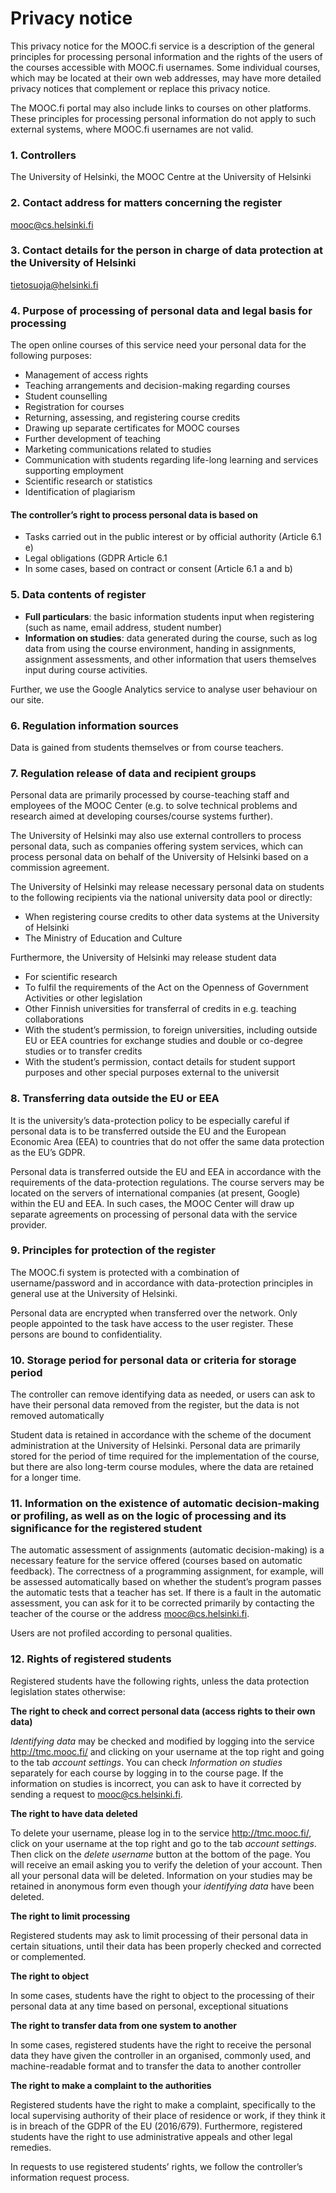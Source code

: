# Privacy notice

This privacy notice for the MOOC.fi service is a description of the general principles for processing personal information and the rights of the users of the courses accessible with MOOC.fi usernames. Some individual courses, which may be located at their own web addresses, may have more detailed privacy notices that complement or replace this privacy notice.

The MOOC.fi portal may also include links to courses on other platforms. These principles for processing personal information do not apply to such external systems, where MOOC.fi usernames are not valid.

### 1. Controllers

The University of Helsinki, the MOOC Centre at the University of Helsinki

### 2. Contact address for matters concerning the register

mooc@cs.helsinki.fi

### 3. Contact details for the person in charge of data protection at the University of Helsinki

tietosuoja@helsinki.fi

### 4. Purpose of processing of personal data and legal basis for processing

The open online courses of this service need your personal data for the following purposes:
- Management of access rights
- Teaching arrangements and decision-making regarding courses
- Student counselling
- Registration for courses
- Returning, assessing, and registering course credits
- Drawing up separate certificates for MOOC courses
- Further development of teaching
- Marketing communications related to studies
- Communication with students regarding life-long learning and services supporting employment
- Scientific research or statistics
- Identification of plagiarism

#### The controller’s right to process personal data is based on
- Tasks carried out in the public interest or by official authority (Article 6.1 e)
- Legal obligations (GDPR Article 6.1
- In some cases, based on contract or consent (Article 6.1 a and b)

### 5. Data contents of register
- **Full particulars**: the basic information students input when registering (such as name, email address, student number)
- **Information on studies**: data generated during the course, such as log data from using the course environment, handing in assignments, assignment assessments, and other information that users themselves input during course activities.

Further, we use the Google Analytics service to analyse user behaviour on our site.

### 6. Regulation information sources

Data is gained from students themselves or from course teachers.

### 7. Regulation release of data and recipient groups

Personal data are primarily processed by course-teaching staff and employees of the MOOC Center (e.g. to solve technical problems and research aimed at developing courses/course systems further).

The University of Helsinki may also use external controllers to process personal data, such as companies offering system services, which can process personal data on behalf of the University of Helsinki based on a commission agreement.

The University of Helsinki may release necessary personal data on students to the following recipients via the national university data pool or directly:
- When registering course credits to other data systems at the University of Helsinki
- The Ministry of Education and Culture

Furthermore, the University of Helsinki may release student data
- For scientific research
- To fulfil the requirements of the Act on the Openness of Government Activities or other legislation
- Other Finnish universities for transferral of credits in e.g. teaching collaborations
- With the student’s permission, to foreign universities, including outside EU or EEA countries for exchange studies and double or co-degree studies or to transfer credits
- With the student’s permission, contact details for student support purposes and other special purposes external to the universit

### 8. Transferring data outside the EU or EEA

It is the university’s data-protection policy to be especially careful if personal data is to be transferred outside the EU and the European Economic Area (EEA) to countries that do not offer the same data protection as the EU’s GDPR.

Personal data is transferred outside the EU and EEA in accordance with the requirements of the data-protection regulations. The course servers may be located on the servers of international companies (at present, Google) within the EU and EEA. In such cases, the MOOC Center will draw up separate agreements on processing of personal data with the service provider.

### 9. Principles for protection of the register

The MOOC.fi system is protected with a combination of username/password and in accordance with data-protection principles in general use at the University of Helsinki.

Personal data are encrypted when transferred over the network. Only people appointed to the task have access to the user register. These persons are bound to confidentiality.

### 10. Storage period for personal data or criteria for storage period

The controller can remove identifying data as needed, or users can ask to have their personal data removed from the register, but the data is not removed automatically

Student data is retained in accordance with the scheme of the document administration at the University of Helsinki. Personal data are primarily stored for the period of time required for the implementation of the course, but there are also long-term course modules, where the data are retained for a longer time.

### 11. Information on the existence of automatic decision-making or profiling, as well as on the logic of processing and its significance for the registered student
 
The automatic assessment of assignments (automatic decision-making) is a necessary feature for the service offered (courses based on automatic feedback). The correctness of a programming assignment, for example, will be assessed automatically based on whether the student’s program passes the automatic tests that a teacher has set. If there is a fault in the automatic assessment, you can ask for it to be corrected primarily by contacting the teacher of the course or the address mooc@cs.helsinki.fi.

Users are not profiled according to personal qualities.

### 12. Rights of registered students

Registered students have the following rights, unless the data protection legislation states otherwise:

**The right to check and correct personal data (access rights to their own data)**

_Identifying data_ may be checked and modified by logging into the service http://tmc.mooc.fi/ and clicking on your username at the top right and going to the tab _account settings_. You can check _Information on studies_ separately for each course by logging in to the course page. If the information on studies is incorrect, you can ask to have it corrected by sending a request to mooc@cs.helsinki.fi.

**The right to have data deleted**

To delete your username, please log in to the service http://tmc.mooc.fi/, click on your username at the top right and go to the tab _account settings_. Then click on the _delete username_ button at the bottom of the page. You will receive an email asking you to verify the deletion of your account. Then all your personal data will be deleted. Information on your studies may be retained in anonymous form even though your _identifying data_ have been deleted.

**The right to limit processing**

Registered students may ask to limit processing of their personal data in certain situations, until their data has been properly checked and corrected or complemented.

**The right to object**

In some cases, students have the right to object to the processing of their personal data at any time based on personal, exceptional situations

**The right to transfer data from one system to another**

In some cases, registered students have the right to receive the personal data they have given the controller in an organised, commonly used, and machine-readable format and to transfer the data to another controller

**The right to make a complaint to the authorities**

Registered students have the right to make a complaint, specifically to the local supervising authority of their place of residence or work, if they think it is in breach of the GDPR of the EU (2016/679). Furthermore, registered students have the right to use administrative appeals and other legal remedies.

In requests to use registered students’ rights, we follow the controller’s information request process.